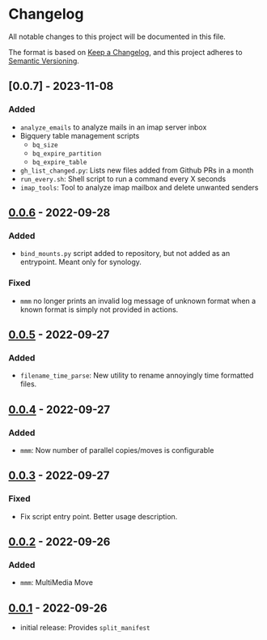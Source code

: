 # Changelog

All notable changes to this project will be documented in this file.

The format is based on [Keep a Changelog],
and this project adheres to [Semantic Versioning].

## [0.0.7] - 2023-11-08

### Added

- `analyze_emails` to analyze mails in an imap server inbox
- Bigquery table management scripts
  - `bq_size`
  - `bq_expire_partition`
  - `bq_expire_table`
- `gh_list_changed.py`: Lists new files added from Github PRs in a month
- `run_every.sh`: Shell script to run a command every X seconds
- `imap_tools`: Tool to analyze imap mailbox and delete unwanted senders

## [0.0.6] - 2022-09-28

### Added

- `bind_mounts.py` script added to repository, but not added as an entrypoint.
  Meant only for synology.

### Fixed

- `mmm` no longer prints an invalid log message of unknown format when a known
  format is simply not provided in actions.

## [0.0.5] - 2022-09-27

### Added

- `filename_time_parse`: New utility to rename annoyingly time formatted files.

## [0.0.4] - 2022-09-27

### Added

- `mmm`: Now number of parallel copies/moves is configurable

## [0.0.3] - 2022-09-27

### Fixed

- Fix script entry point. Better usage description.

## [0.0.2] - 2022-09-26

### Added

- `mmm`: MultiMedia Move

## [0.0.1] - 2022-09-26

- initial release: Provides `split_manifest`

<!-- Links -->
[keep a changelog]: https://keepachangelog.com/en/1.0.0/
[semantic versioning]: https://semver.org/spec/v2.0.0.html

<!-- Versions -->
[0.0.6]: https://github.com/sandipb/everyday-scripts/compare/v0.0.5..v0.0.6
[0.0.5]: https://github.com/sandipb/everyday-scripts/compare/v0.0.4..v0.0.5
[0.0.4]: https://github.com/sandipb/everyday-scripts/compare/v0.0.3..v0.0.4
[0.0.3]: https://github.com/sandipb/everyday-scripts/compare/v0.0.2..v0.0.3
[0.0.2]: https://github.com/sandipb/everyday-scripts/compare/v0.0.1..v0.0.2
[0.0.1]: https://github.com/sandipb/everyday-scripts/releases/tag/v0.0.1

